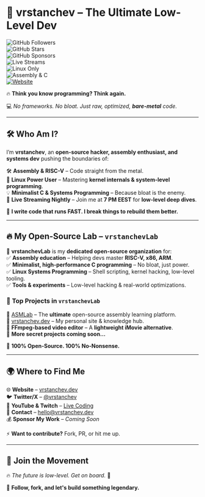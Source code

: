 # 🚀 vrstanchev – The Ultimate Low-Level Dev  

![GitHub Followers](https://img.shields.io/github/followers/vrstanchev?style=flat-square&color=blue)  
![GitHub Stars](https://img.shields.io/github/stars/vrstanchev?style=flat-square&color=yellow)  
![GitHub Sponsors](https://img.shields.io/badge/Sponsor-Support%20Me-red?style=flat-square)  
![Live Streams](https://img.shields.io/badge/Live%20Coding-Nightly-red?style=flat-square)  
![Linux Only](https://img.shields.io/badge/OS-Linux-critical?style=flat-square)  
![Assembly & C](https://img.shields.io/badge/Language-Assembly%20%26%20C-yellow?style=flat-square)  
[![Website](https://img.shields.io/badge/Website-vrstanchev.dev-orange?style=flat-square)](https://vrstanchev.dev)  

🔥 **Think you know programming? Think again.**  

💻 _No frameworks. No bloat. Just raw, optimized, **bare-metal** code._  

---

## 🛠️ Who Am I?  

I’m **vrstanchev**, an **open-source hacker, assembly enthusiast, and systems dev** pushing the boundaries of:  

🛠 **Assembly & RISC-V** – Code straight from the metal.  
🐧 **Linux Power User** – Mastering **kernel internals & system-level programming**.  
💡 **Minimalist C & Systems Programming** – Because bloat is the enemy.  
🎥 **Live Streaming Nightly** – Join me at **7 PM EEST** for **low-level deep dives**.  

🚀 **I write code that runs FAST. I break things to rebuild them better.**  

---

## 🔥 My Open-Source Lab – `vrstanchevLab`  

🔬 **vrstanchevLab** is my **dedicated open-source organization** for:  
✅ **Assembly education** – Helping devs master **RISC-V, x86, ARM**.  
✅ **Minimalist, high-performance C programming** – No bloat, just power.  
✅ **Linux Systems Programming** – Shell scripting, kernel hacking, low-level tooling.  
✅ **Tools & experiments** – Low-level hacking & real-world optimizations.  

### 🌟 **Top Projects in `vrstanchevLab`**  
🔹 [ASMLab](https://github.com/vrstanchevLab/ASMLab) – The **ultimate** open-source assembly learning platform.  
🔹 [vrstanchev.dev](https://github.com/vrstanchevLab/vrstanchev.dev) – My personal site & knowledge hub.  
🔹 **FFmpeg-based video editor** – A **lightweight iMovie alternative**.  
🔹 **More secret projects coming soon…**  

💾 **100% Open-Source. 100% No-Nonsense.**  

---

## 🌍 Where to Find Me  

🌐 **Website** – [vrstanchev.dev](https://vrstanchev.dev)  
🐦 **Twitter/X** – [@vrstanchev](https://twitter.com/vrstanchev)  
🎥 **YouTube & Twitch** – [Live Coding](https://www.twitch.tv/vrstanchev)  
📧 **Contact** – hello@vrstanchev.dev  
💰 **Sponsor My Work** – _Coming Soon_  

⚡ **Want to contribute?** Fork, PR, or hit me up.  

---

## 🚀 Join the Movement  

🔥 _The future is low-level. Get on board._ 🚀  

👊 **Follow, fork, and let's build something legendary.**  
